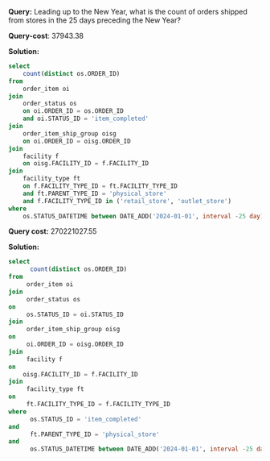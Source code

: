 
**Query:** Leading up to the New Year, what is the count of orders shipped from stores in the 25 days preceding the New Year?

**Query-cost**: 37943.38

**Solution:**
```sql
select 
	count(distinct os.ORDER_ID)
from 
    order_item oi 
join 
    order_status os 
    on oi.ORDER_ID = os.ORDER_ID 
    and oi.STATUS_ID = 'item_completed'
join 
    order_item_ship_group oisg  
    on oi.ORDER_ID = oisg.ORDER_ID 
join 
    facility f 
    on oisg.FACILITY_ID = f.FACILITY_ID
join 
    facility_type ft
    on f.FACILITY_TYPE_ID = ft.FACILITY_TYPE_ID 
    and ft.PARENT_TYPE_ID = 'physical_store'
    and f.FACILITY_TYPE_ID in ('retail_store', 'outlet_store')
where  
    os.STATUS_DATETIME between DATE_ADD('2024-01-01', interval -25 day) and '2024-01-01'

```
**Query cost:** 270221027.55

**Solution:**
```sql
select 
      count(distinct os.ORDER_ID)
from 
     order_item oi 
join 
     order_status os 
on 
     os.STATUS_ID = oi.STATUS_ID 
join 
     order_item_ship_group oisg 
on 
     oi.ORDER_ID = oisg.ORDER_ID 
join 
     facility f 
on 
    oisg.FACILITY_ID = f.FACILITY_ID
join 
     facility_type ft
on 
     ft.FACILITY_TYPE_ID = f.FACILITY_TYPE_ID 
where 
      os.STATUS_ID = 'item_completed'
and 
      ft.PARENT_TYPE_ID = 'physical_store'
and 
      os.STATUS_DATETIME between DATE_ADD('2024-01-01', interval -25 day) and '2024-01-01'
```
